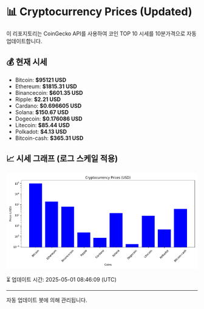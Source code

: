 
# 📊 Cryptocurrency Prices (Updated)

이 리포지토리는 CoinGecko API를 사용하여 코인 TOP 10 시세를 10분가격으로 자동 업데이트합니다.

## 💰 현재 시세
- Bitcoin: **$95121 USD**
- Ethereum: **$1815.31 USD**
- Binancecoin: **$601.35 USD**
- Ripple: **$2.21 USD**
- Cardano: **$0.696605 USD**
- Solana: **$150.67 USD**
- Dogecoin: **$0.176086 USD**
- Litecoin: **$85.44 USD**
- Polkadot: **$4.13 USD**
- Bitcoin-cash: **$365.31 USD**

## 📈 시세 그래프 (로그 스케일 적용)
![Crypto Prices](crypto_prices.png)

⏳ 업데이트 시간: 2025-05-01 08:46:09 (UTC)

---
자동 업데이트 봇에 의해 관리됩니다.
